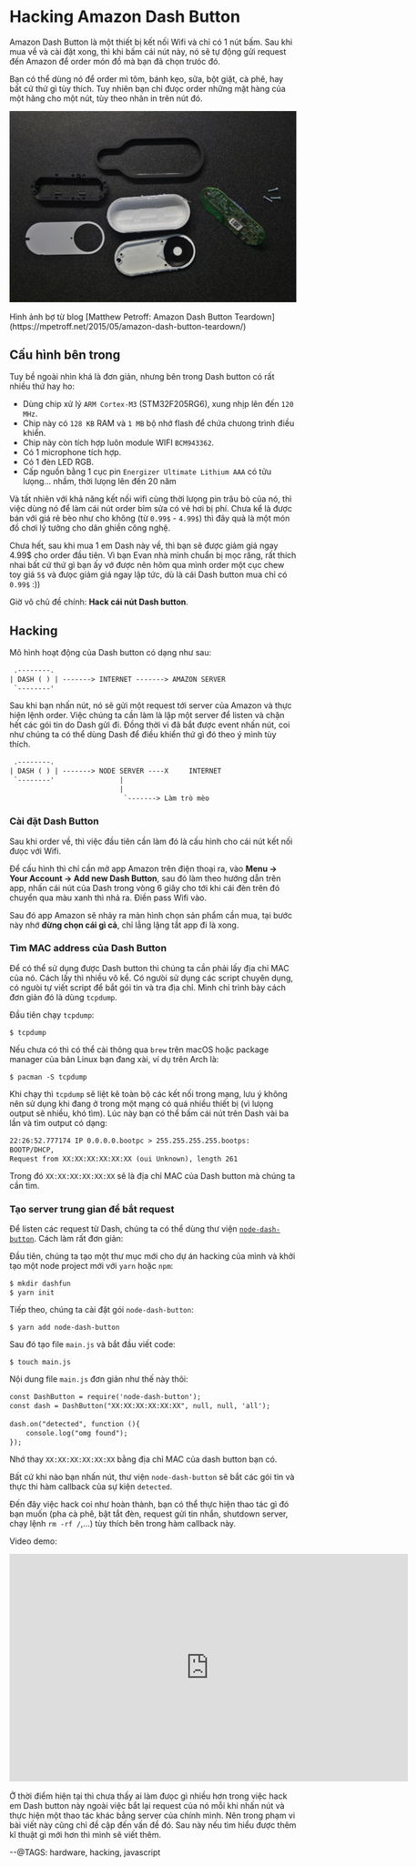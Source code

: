 # Hacking Amazon Dash Button

Amazon Dash Button là một thiết bị kết nối Wifi và chỉ có 1 nút bấm. Sau khi mua về và cài đặt xong, thì khi bấm cái nút này, nó sẽ tự động gửi request đến Amazon để order món đồ mà bạn đã chọn trưóc đó. 

Bạn có thể dùng nó để order mì tôm, bánh kẹo, sữa, bột giặt, cà phê, hay bất cứ thứ gì tùy thích. Tuy nhiên bạn chỉ đưọc order những mặt hàng của một hãng cho một nút, tùy theo nhãn in trên nút đó.

![](img/dashbutton.jpg)
<div class="copyright">Hình ảnh bợ từ blog [Matthew Petroff: Amazon Dash Button Teardown](https://mpetroff.net/2015/05/amazon-dash-button-teardown/)</div>

## Cấu hình bên trong

Tuy bề ngoài nhìn khá là đơn giản, nhưng bên trong Dash button có rất nhiều thứ hay ho:

- Dùng chip xử lý `ARM Cortex-M3` (STM32F205RG6), xung nhịp lên đến `120 MHz`.
- Chip này có `128 KB` RAM và `1 MB` bộ nhớ flash để chứa chưong trình điều khiển.
- Chip này còn tích hợp luôn module WIFI `BCM943362`.
- Có 1 microphone tích hợp.
- Có 1 đèn LED RGB.
- Cấp nguồn bằng 1 cục pin `Energizer Ultimate Lithium AAA` có tửu lưọng... nhầm, thời lưọng lên đến 20 năm

Và tất nhiên với khả năng kết nối wifi cùng thời lưọng pin trâu bò của nó, thì việc dùng nó để làm cái nút order bỉm sửa có vẻ hơi bị phí. Chưa kể là được bán với giá rẻ bèo như cho không (từ `0.99$` - `4.99$`) thì đây quả là một món đồ chơi lý tưởng cho dân ghiền công nghệ.

Chưa hết, sau khi mua 1 em Dash này về, thì bạn sẽ được giảm giá ngay 4.99$ cho order đầu tiên. Vì bạn Evan nhà mình chuẩn bị mọc răng, rất thích nhai bất cứ thứ gì bạn ấy vớ được nên hôm qua mình order một cục chew toy giá `5$` và đưọc giảm giá ngay lập tức, dù là cái Dash button mua chỉ có `0.99$` :))

Giờ vô chủ đề chính: **Hack cái nút Dash button**.

## Hacking
Mô hình hoạt động của Dash button có dạng như sau: 

```
 .--------.
| DASH ( ) | -------> INTERNET -------> AMAZON SERVER
 `--------'
```

Sau khi bạn nhấn nút, nó sẽ gửi một request tới server của Amazon và thực hiện lệnh order. Việc chúng ta cần làm là lập một server để listen và chặn hết các gói tin do Dash gửi đi. Đồng thời vì đã bắt được event nhấn nút, coi như chúng ta có thể dùng Dash để điều khiển thứ gì đó theo ý mình tùy thích.

```
 .--------.
| DASH ( ) | -------> NODE SERVER ----X     INTERNET
 `--------'                |
                           |
                            `-------> Làm trò mèo 
```

### Cài đặt Dash Button
Sau khi order về, thì việc đầu tiên cần làm đó là cấu hình cho cái nút kết nối đưọc với Wifi.

Để cấu hình thì chỉ cần mở app Amazon trên điện thoại ra, vào **Menu -> Your Account -> Add new Dash Button**, sau đó làm theo hướng dẫn trên app, nhấn cái nút của Dash trong vòng 6 giây cho tới khi cái đèn trên đó chuyển qua màu xanh thì nhả ra. Điền pass Wifi vào.

Sau đó app Amazon sẽ nhảy ra màn hình chọn sản phẩm cần mua, tại bước này nhớ **đừng chọn cái gì cả**, chỉ lẳng lặng tắt app đi là xong.

### Tìm MAC address của Dash Button
Để có thể sử dụng được Dash button thì chúng ta cần phải lấy địa chỉ MAC của nó. Cách lấy thì nhiều vô kể. Có ngưòi sử dụng các script chuyên dụng, có ngưòi tự viết script để bắt gói tin và tra địa chỉ. Mình chỉ trình bày cách đơn giản đó là dùng `tcpdump`.

Đầu tiên chạy `tcpdump`:

```
$ tcpdump
```

Nếu chưa có thì có thể cài thông qua `brew` trên macOS hoặc package manager của bản Linux bạn đang xài, ví dụ trên Arch là:

```
$ pacman -S tcpdump
```

Khi chạy thì `tcpdump` sẽ liệt kê toàn bộ các kết nối trong mạng, lưu ý không nên sử dụng khi đang ở trong một mạng có quá nhiều thiết bị (vì lưọng output sẽ nhiều, khó tìm). Lúc này bạn có thể bấm cái nút trên Dash vài ba lần và tìm output có dạng:

```
22:26:52.777174 IP 0.0.0.0.bootpc > 255.255.255.255.bootps: BOOTP/DHCP, 
Request from XX:XX:XX:XX:XX:XX (oui Unknown), length 261
```

Trong đó `XX:XX:XX:XX:XX:XX` sẽ là địa chỉ MAC của Dash button mà chúng ta cần tìm.

### Tạo server trung gian để bắt request

Để listen các request từ Dash, chúng ta có thể dùng thư viện [`node-dash-button`](https://github.com/hortinstein/node-dash-button). Cách làm rất đơn giản:

Đầu tiên, chúng ta tạo một thư mục mới cho dự án hacking của mình và khởi tạo một node project mới với `yarn` hoặc `npm`:

```
$ mkdir dashfun
$ yarn init
```

Tiếp theo, chúng ta cài đặt gói `node-dash-button`:

```
$ yarn add node-dash-button
```

Sau đó tạo file `main.js` và bắt đầu viết code:

```
$ touch main.js
```

Nội dung file `main.js` đơn giản như thế này thôi:

```
const DashButton = require('node-dash-button');
const dash = DashButton("XX:XX:XX:XX:XX:XX", null, null, 'all');

dash.on("detected", function (){
	console.log("omg found");
});
```

Nhớ thay `XX:XX:XX:XX:XX:XX` bằng địa chỉ MAC của dash button bạn có.

Bất cứ khi nào bạn nhấn nút, thư viện `node-dash-button` sẽ bắt các gói tin và thực thi hàm callback của sự kiện `detected`.

Đến đây việc hack coi như hoàn thành, bạn có thể thực hiện thao tác gì đó bạn muốn (pha cà phê, bật tắt đèn, request gửi tin nhắn, shutdown server, chạy lệnh `rm -rf /`,...) tùy thích bên trong hàm callback này.

Video demo:

<iframe width="700" height="400" src="https://www.youtube.com/embed/unKgZ29CrDM" frameborder="0" allowfullscreen></iframe>

Ở thời điểm hiện tại thì chưa thấy ai làm đưọc gì nhiều hơn trong việc hack em Dash button này ngoài việc bắt lại request của nó mỗi khi nhấn nút và thực hiện một thao tác khác bằng server của chính mình. Nên trong phạm vi bài viết này cũng chỉ đề cập đến vấn đề đó. Sau này nếu tìm hiểu được thêm kĩ thuật gì mới hơn thì mình sẽ viết thêm.

--@TAGS: hardware, hacking, javascript
